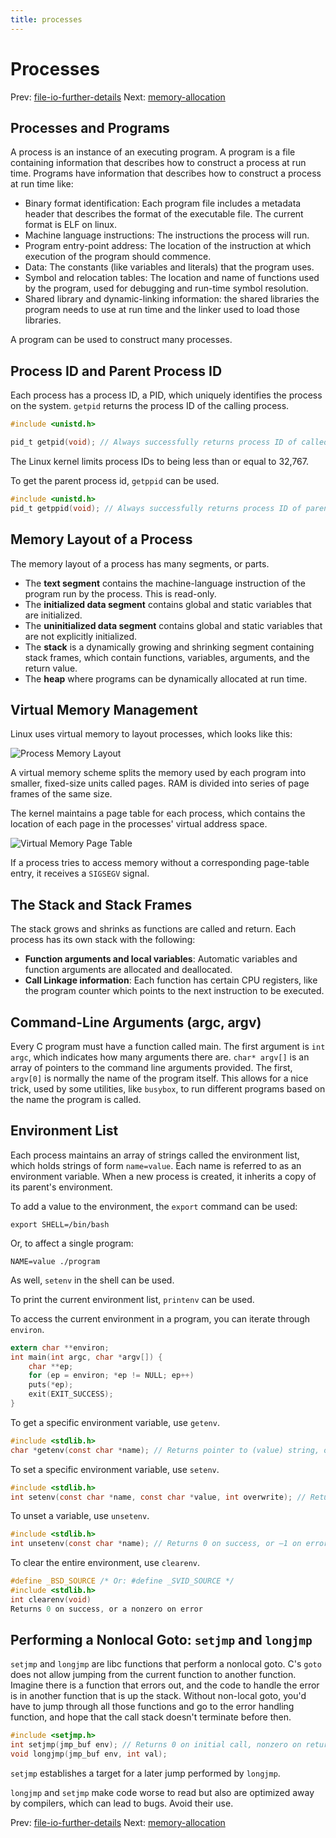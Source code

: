 ```yaml
---
title: processes
---
```


# Processes

Prev:
[file-io-further-details](file-io-further-details.md) Next: [memory-allocation](memory-allocation.md)

## Processes and Programs

A process is an instance of an executing program. A program is a file containing information that describes how to construct a process at run time. Programs have information that describes how to construct a process at run time like:

- Binary format identification: Each program file includes a metadata header that describes the format of the executable file. The current format is ELF on linux.
- Machine language instructions: The instructions the process will run.
- Program entry-point address: The location of the instruction at which execution of the program should commence.
- Data: The constants (like variables and literals) that the program uses.
- Symbol and relocation tables: The location and name of functions used by the program, used for debugging and run-time symbol resolution.
- Shared library and dynamic-linking information: the shared libraries the program needs to use at run time and the linker used to load those libraries.

A program can be used to construct many processes.

## Process ID and Parent Process ID

Each process has a process ID, a PID, which uniquely identifies the process on the system. `getpid` returns the process ID of the calling process.

```c
#include <unistd.h>

pid_t getpid(void); // Always successfully returns process ID of called
```

The Linux kernel limits process IDs to being less than or equal to 32,767.

To get the parent process id, `getppid` can be used.

```c
#include <unistd.h>
pid_t getppid(void); // Always successfully returns process ID of parent of caller
```

## Memory Layout of a Process

The memory layout of a process has many segments, or parts.

- The **text segment** contains the machine-language instruction of the program run by the process. This is read-only.
- The **initialized data segment** contains global and static variables that are initialized.
- The **uninitialized data segment** contains global and static variables that are not explicitly initialized.
- The **stack** is a dynamically growing and shrinking segment containing stack frames, which contain functions, variables, arguments, and the return value.
- The **heap** where programs can be dynamically allocated at run time.

## Virtual Memory Management

Linux uses virtual memory to layout processes, which looks like this:

![Process Memory Layout](../../img/process-memory-layout.png)

A virtual memory scheme splits the memory used by each program into smaller, fixed-size units called pages. RAM is divided into series of page frames of the same size.

The kernel maintains a page table for each process, which contains the location of each page in the processes' virtual address space.

![Virtual Memory Page Table](../../img/virtual-memory-page-table.png)

If a process tries to access memory without a corresponding page-table entry, it receives a `SIGSEGV` signal.

## The Stack and Stack Frames

The stack grows and shrinks as functions are called and return. Each process has its own stack with the following:

- **Function arguments and local variables**: Automatic variables and function arguments are allocated and deallocated.
- **Call Linkage information**: Each function has certain CPU registers, like the program counter which points to the next instruction to be executed.

## Command-Line Arguments (argc, argv)

Every C program must have a function called main. The first argument is `int argc`, which indicates how many arguments there are. `char* argv[]` is an array of pointers to the command line arguments provided. The first, `argv[0]` is normally the name of the program itself. This allows for a nice trick, used by some utilities, like `busybox`, to run different programs based on the name the program is called.

## Environment List

Each process maintains an array of strings called the environment list, which holds strings of form `name=value`. Each name is referred to as an environment variable. When a new process is created, it inherits a copy of its parent's environment.

To add a value to the environment, the `export` command can be used:

`export SHELL=/bin/bash`

Or, to affect a single program:

`NAME=value ./program`

As well, `setenv` in the shell can be used.

To print the current environment list, `printenv` can be used.

To access the current environment in a program, you can iterate through `environ`.

```c
extern char **environ;
int main(int argc, char *argv[]) {
    char **ep;
    for (ep = environ; *ep != NULL; ep++)
    puts(*ep);
    exit(EXIT_SUCCESS);
}
```

To get a specific environment variable, use `getenv`.

```c
#include <stdlib.h>
char *getenv(const char *name); // Returns pointer to (value) string, or NULL if no such variable
```

To set a specific environment variable, use `setenv`.

```c
#include <stdlib.h>
int setenv(const char *name, const char *value, int overwrite); // Returns 0 on success, or –1 on err
```

To unset a variable, use `unsetenv`.

```c
#include <stdlib.h>
int unsetenv(const char *name); // Returns 0 on success, or –1 on error
```

To clear the entire environment, use `clearenv`.

```c
#define _BSD_SOURCE /* Or: #define _SVID_SOURCE */
#include <stdlib.h>
int clearenv(void)
Returns 0 on success, or a nonzero on error
```


## Performing a Nonlocal Goto: `setjmp` and `longjmp`

`setjmp` and `longjmp` are libc functions that perform a nonlocal goto. C's `goto` does not allow jumping from the current function to another function. Imagine there is a function that errors out, and the code to handle the error is in another function that is up the stack. Without non-local goto, you'd have to jump through all those functions and go to the error handling function, and hope that the call stack doesn't terminate before then.

```c
#include <setjmp.h>
int setjmp(jmp_buf env); // Returns 0 on initial call, nonzero on return via longjmp()
void longjmp(jmp_buf env, int val);
```

`setjmp` establishes a target for a later jump performed by `longjmp`.

`longjmp` and `setjmp` make code worse to read but also are optimized away by compilers, which can lead to bugs. Avoid their use.


Prev:
[file-io-further-details](file-io-further-details.md) Next: [memory-allocation](memory-allocation.md)
